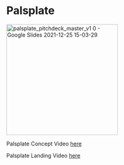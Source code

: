 # Palsplate

<img width="290" alt="palsplate_pitchdeck_master_v1 0 - Google Slides 2021-12-25 15-03-29" src="https://user-images.githubusercontent.com/4105873/147386658-d82a6bf3-3e42-4bf4-9fd9-215aa8a2ec8f.png">


Palsplate Concept Video [here](https://youtu.be/WLqcEZwD64E)

Palsplate Landing Video [here](https://youtu.be/wt7yoRCyBTw)
